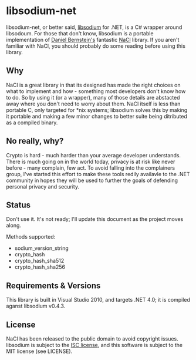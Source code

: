 # libsodium-net
libsodium-net, or better said, [libsodium](https://github.com/jedisct1/libsodium) for .NET, is a C# wrapper around libsodoum. For those that don't know, libsodium is a portable implementation of [Daniel Bernstein's](http://cr.yp.to/djb.html) fantastic [NaCl](http://nacl.cr.yp.to/) library. If you aren't familiar with NaCl, you should probably do some reading before using this library.

## Why

NaCl is a great library in that its designed has made the right choices on what to implement and how - something most developers don't know how to do. So by using it (or a wrapper), many of those details are abstacted away where you don't need to worry about them. NaCl itself is less than portable C, only targeted for *nix systems; libsodium solves this by making it portable and making a few minor changes to better suite being ditributed as a compiled binary.

## No really, why?

Crypto is hard - much harder than your average developer understands. There is much going on in the world today, privacy is at risk like never before - many complain, few act. To avoid falling into the complainers group, I've started this effort to make these tools redily availavle to the .NET community in hopes they will be used to further the goals of defending personal privacy and security.

## Status

Don't use it. It's not ready; I'll update this document as the project moves along.

Methods supported:

 * sodium_version_string
 * crypto_hash
 * crypto_hash_sha512
 * crypto_hash_sha256

## Requirements & Versions

This library is built in Visual Studio 2010, and targets .NET 4.0; it is compiled aganst libsodium v0.4.3.

## License

NaCl has been released to the public domain to avoid copyright issues. libsodium is subject to the [ISC license](https://en.wikipedia.org/wiki/ISC_license), and this software is subject to the MIT license (see LICENSE).
